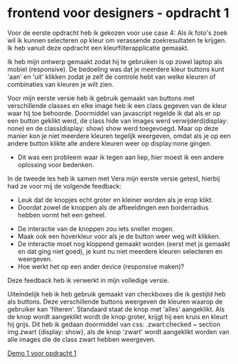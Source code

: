 # frontend voor designers - opdracht 1

Voor de eerste opdracht heb ik gekozen voor use case 4: Als ik foto's zoek wil ik kunnen selecteren op kleur om verassende zoekresultaten te krijgen. Ik heb vanuit deze opdracht een kleurfilterapplicatie gemaakt.

Ik heb mijn ontwerp gemaakt zodat hij te gebruiken is op zowel laptop als mobiel (responsive). De bedoeling was dat je meerdere kleur buttons kunt 'aan' en 'uit' klikken zodat je zelf de controle hebt van welke kleuren of combinaties van kleuren je wilt zien.

Voor mijn eerste versie heb ik gebruik gemaakt van buttons met verschillende classes en elke image heb ik een class gegeven van de kleur waar hij toe behoorde. Doormiddel van javascript regelde ik dat als er op een button geklikt werd, de class hide van images werd verwijderd(display: none) en de class(display: show) show werd toegevoegd. Maar op deze manier kon je niet meerdere kleuren tegelijk weergeven, omdat als je op een andere button klikte alle andere kleuren weer op display:none gingen.
 - Dit was een probleem waar ik tegen aan liep, hier moest ik een andere oplossing voor bedenken.


In de tweede les heb ik samen met Vera mijn eerste versie getest, hierbij had ze voor mij de volgende feedback:
 + Leuk dat de knopjes echt groter en kleiner worden als je erop klikt.
 + Doordat zowel de knoppen als de afbeeldingen een borderradius hebben vormt het een geheel.
 - De interactie van de knoppen zou iets sneller mogen.
 - Maak ook een hoverkleur voor als je de button weer weg wilt klikken.
 - De interactie moet nog kloppend gemaakt worden (eerst met js gemaakt en dat ging niet goed), je kunt nu niet meerdere kleuren selecteren en weergeven.
 - Hoe werkt het op een ander device (responsive maken)?

Deze feedback heb ik verwerkt in mijn volledige versie.
 
Uiteindelijk heb ik heb gebruik gemaakt van checkboxes die ik gestijld heb als buttons. Deze verschillende buttons weergeven de kleuren waarop de gebruiker kan 'filteren'. Standaard staat de knop met 'alles' aangeklikt. Als de knop wordt aangeklikt wordt de knop groter, krijgt hij een kruis en kleurt hij grijs. Dit heb ik gedaan doormiddel van css: .zwart:checked ~ section img.zwart {display: show}, als de knop 'zwart' wordt aangeklikt worden van alle images die de class zwart hebben weergeven. 
 
[Demo 1 voor opdracht 1](https://rianneeh.github.io/Frontend-for-designers/opdracht1/v1/index.html)
